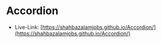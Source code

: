 
# Accordion

- Live-Link: [https://shahbazalamjobs.github.io/Accordion/](https://shahbazalamjobs.github.io/Accordion/)
